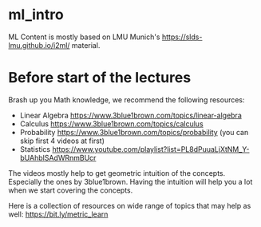 # ml_intro

ML Content is mostly based on LMU Munich's https://slds-lmu.github.io/i2ml/ material.

# Before start of the lectures
Brash up you Math knowledge, we recommend the following resources:
- Linear Algebra https://www.3blue1brown.com/topics/linear-algebra
- Calculus https://www.3blue1brown.com/topics/calculus
- Probability https://www.3blue1brown.com/topics/probability (you can skip first 4 videos at first)
- Statistics https://www.youtube.com/playlist?list=PL8dPuuaLjXtNM_Y-bUAhblSAdWRnmBUcr

The videos mostly help to get geometric intuition of the concepts. Especially the ones
by 3blue1brown. Having the intuition will help you a lot when we start covering the concepts.

Here is a collection of resources on wide range of topics that may help as well:
https://bit.ly/metric_learn
